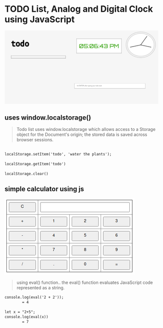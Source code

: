 # TODO List, Analog and Digital Clock using JavaScript

![Todo](https://raw.githubusercontent.com/shivajichalise/webtechnology/main/screenshots/todo.png)

## uses window.localstorage()

> Todo list uses window.localstorage which allows access to a Storage object for the Document's origin; the stored data is saved across browser sessions.

```

localStorage.setItem('todo', 'water the plants');

localStorage.getItem('todo')

localStorage.clear()

```

## simple calculator using js
![Calculator](https://raw.githubusercontent.com/shivajichalise/webtechnology/main/screenshots/calculator.png)

> using eval() function.. the eval() function evaluates JavaScript code represented as a string.

```
console.log(eval('2 + 2'));
        = 4

let x = "2+5";
console.log(eval(x))
        = 7

```
